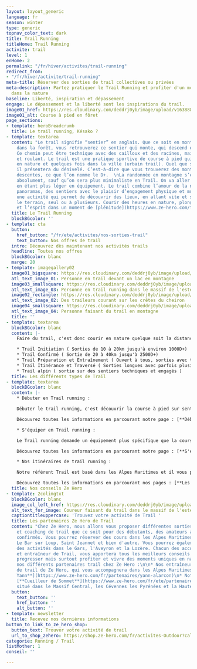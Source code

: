 ```yaml
---
layout: layout_generic
language: fr
season: winter
type: generic
topnav_color_text: dark
title: Trail Running
titleHome: Trail Running
activite: trail
level: 1
enHome: 2
permalink: "/fr/hiver/activites/trail-running"
redirect_from:
- "/fr/hiver/activite/trail-running"
meta-title: Réserver des sorties de trail collectives ou privées
meta-description: Partez pratiquer le Trail Running et profiter d'un moment sportif
  dans la nature
baseline: Liberté, inspiration et dépassement
engage: Le dépassement et la liberté sont les inspirations du trail.
image01_href: https://res.cloudinary.com/deddrj0yb/image/upload/v1638883629/website/summer/Trail-foret-seul_ofxowi.jpg
image01_alt: Course à pied en fôret
page_sections:
- template: heroBreadcrumb
  title: Le trail running, Késako ?
- template: textarea
  content: "Le trail signifie “sentier” en anglais. Que ce soit en montagne, en plaine,
    dans la forêt, vous retrouverez ce sentier qui monte, qui descend et qui tourne.
    Ce chemin peut être technique avec des cailloux et des racines, mais aussi lisse
    et roulant. Le trail est une pratique sportive de course à pied qui se trouve
    en nature et quelques fois dans la ville (urbain trail). Quel que soit le parcours,
    il présentera du dénivelé. C’est-à-dire que vous trouverez des montées et des
    descentes, ce que l’on nomme le D+.  \nLa randonnée en montagne s’en approche
    absolument, sauf qu’on sera plus minimaliste en Trail. On va aller plus vite,
    en étant plus léger en équipement. Le trail combine l’amour de la nature, des
    panoramas, des sentiers avec le plaisir d’engagement physique et musculaire. C’est
    une activité qui permet de découvrir des lieux, en allant vite et s’amusant avec
    le terrain, seul ou à plusieurs. Courir des heures en nature, plonge le corps
    et l’esprit dans un moment de [plénitude](https://www.ze-hero.com/fr/ete/conseils/pourquoi-sortir-en-montagne-en-foret)."
  title: Le Trail Running
  blockBGcolor: ''
- template: cta
  button:
    href_button: "/fr/ete/activites/nos-sorties-trail"
    text_button: Nos offres de trail
  intro: Découvrez dès maintenant nos activités trails
  headline: Toutes nos offres
  blockBGcolor: blanc
  marge: 20
- template: imagegallery02
  image01_bigsquare: https://res.cloudinary.com/deddrj0yb/image/upload/v1649056566/website/Conseil%20/IMG_20200710_091330.jpg
  atl_text_image_01: Personne en trail devant un lac en montagne
  image03_smallsquare: https://res.cloudinary.com/deddrj0yb/image/upload/v1650896367/website/By%20Ze%20Hero%20Activity/IMG20210424154801_01_1.jpg
  atl_text_image_03: Personne en trail running dans le massif de l'esterel
  image02_rectangle: https://res.cloudinary.com/deddrj0yb/image/upload/v1654852126/website/By%20Ze%20Hero%20Activity/IMG_20200723_153328_1.jpg
  atl_text_image_02: Des traileurs courant sur les crêtes du cheiron
  image04_smallsquare: https://res.cloudinary.com/deddrj0yb/image/upload/v1649774714/website/By%20Ze%20Hero%20Activity/GOPR1191_1649586678885.jpg
  atl_text_image_04: Personne faisant du trail en montagne
  title: ''
- template: textarea
  blockBGcolor: blanc
  content: |-
    Faire du trail, c'est donc courir en nature quelque soit la distance et le dénivelé. Mais il existe ensuite de multiples types de trail en terme de distance, de difficulté, de technicité. Pour vous aider à mieux comprendre ce qui vous correspond, nous avons segmenter les différents type de Trail :

    * Trail Initiation ( Sorties de 10 à 20km jusqu'à environ 1000D+)
    * Trail Confirmé ( Sortie de 20 à 40km jusqu'à 2500D+)
    * Trail Préparation et Entraînement ( Ouvert à tous, sorties avec thèmes spécifiques d'entraînements )
    * Trail Itinérance et Traversé ( Sorties longues avec parfois plusieurs étapes )
    * Trail alpin ( sortie sur des sentiers techniques et engagés )
  title: Les différents types de Trail
- template: textarea
  blockBGcolor: blanc
  content: |-
    * Débuter en Trail running :

    Débuter le trail running, c'est découvrir la course à pied sur sentier, en milieu naturel dans des parcours avec du dénivelé. Si vous aimer courir, que vous avez débuter le running sur plat et que vous souhaitez vous aventurer en nature, débutez le trail running en tout confiance avec Ze Hero. Nous mettons en place des coachings dédiées aux personnes souhaitant s'initier et suivre un programme pour progresser en trail. Découvrez comment courir en monter, comment gérer son effort, comment savoir quel parcours faire en fonction du kilomètre et du dénivelé.

    Découvrez toutes les informations en parcourant notre page : [**Débuter en le trail running**]() mais également [**se préparer à sa 1er course de trail**](https://www.ze-hero.com/fr/ete/conseils/preparation-course-trail) et le [**fractionner en trail running**](https://www.ze-hero.com/fr/ete/conseils/fractionne-trail).

    * S'équiper en Trail running :

    Le Trail running demande un équipement plus spécifique que la course à pied. L'évolution dans des terrains montagneux, sur des sentiers plus accidenté, en milieu naturel demande alors du matériel et des équipements adaptés à la pratique. Afin de comprendre et savoir comment bien s'équiper dans le trail, nous avons créé une page spécialement conçu pour vous afin de répondre aux différentes questions sur l'équipement.

    Découvrez toutes les informations en parcourant notre page : [**S'équiper en trail running**]() et [**Comment choisir ses chaussures de trail ?**](https://www.ze-hero.com/fr/ete/conseils/chaussures-trail)

    * Nos itinéraires de trail running :

    Notre référent Trail est basé dans les Alpes Maritimes et il vous propose un choix varié d'itinéraires de trail dans le bas pays et le moyen pays niçois. De plus, vous pourrez réserver des initiations et des itinérances en trail dans des lieux uniques tel que la Maralpine. Découvrez le Mercantour et les Préalpes d'Azur mais également le Massif central, les Cévennes. Parcourez de nouveau terrain à l'assaut des sommets, des plus belles courses et de traversées.

    Découvrez toutes les informations en parcourant nos pages : [**Les itinéraires de trail dans les Alpes Maritimes**](https://www.ze-hero.com/fr/ete/conseils/itineraires-trail-alpes-maritimes).
  title: Nos conseils Ze Hero
- template: 2colimgtxt
  blockBGcolor: blanc
  image_col_left_href: https://res.cloudinary.com/deddrj0yb/image/upload/v1650896367/website/By%20Ze%20Hero%20Activity/IMG20210424154801_01_1.jpg
  alt_text_for_image: Coureur faisant du trail dans le massif de l'esterel
  captiontitleuppercase: 'Trouvez votre activité de Trail '
  title: Les partenaires Ze Hero de Trail
  content: "Chez Ze Hero, nous allons vous proposer différentes sorties trail, d'entraînements
    et coaching de trail que ce soit pour des débutants, des amateurs ainsi que des
    confirmés. Vous pourrez réserver des cours dans les Alpes Maritimes avec Antibes,
    Le Bar sur Loup, Saint Jeannet et bien d'autre. Vous pourrez également retrouver
    des activités dans le Gars, l'Aveyron et la Lozère. Chacun des accompagnateurs
    et entraîneur de Trail, vous apportera tous les meilleurs conseils pour apprendre,
    progresser mais surtout profiter et vivre des moments uniques en nature.  \nVoici
    nos différents partenaires trail chez Ze Hero :\n\n* Nos entraîneurs et accompagnateurs
    de trail de Ze Hero, qui vous accompagnera dans les Alpes Maritimes : [**Alarcon
    Yann**](https://www.ze-hero.com/fr/partenaires/yann-alarcon)\n* Notre partenaire
    [**Cueilleur de Sommet**](https://www.ze-hero.com/fr/ete/partenaires/clement-sivera)
    situé dans le Massif Central, les Cévennes les Pyrénées et la Haute Savoie."
  button:
    text_button: ''
    href_button: ''
    alt_button: ''
- template: newsletter
  title: Recevez nos dernières informations
button_to_link_to_ze_hero_shop:
  button_text: Trouver votre activité de trail
  url_to_shop_zehero: https://shop.ze-hero.com/fr/activites-Outdoor?calessonstype=all&catypegenderlistsummer=all&calessonsactivitytype=Trail&start-date=
categorie: Running / Trail
listMother: 1
conseil: ''

---
```

